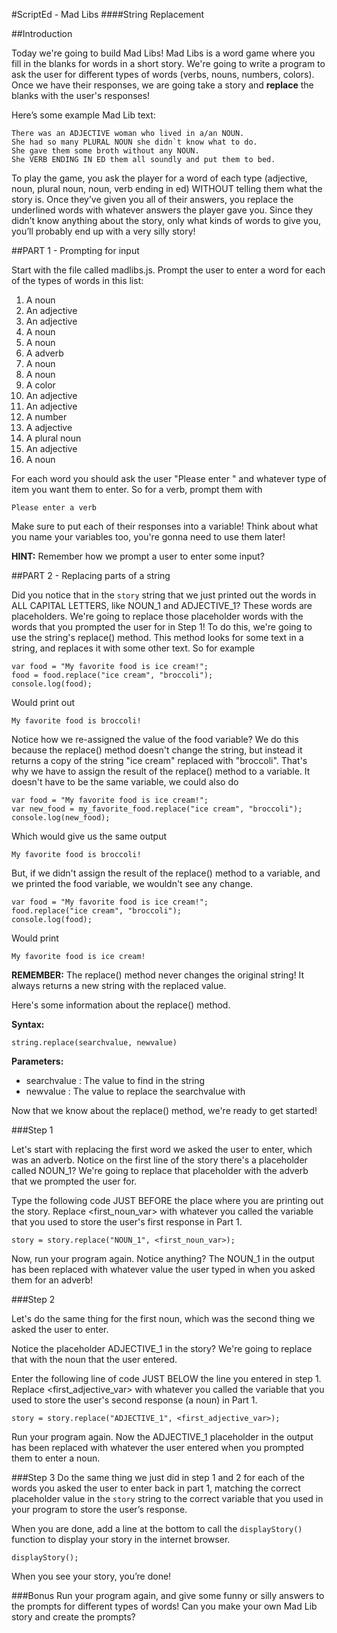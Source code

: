 #ScriptEd - Mad Libs
####String Replacement

##Introduction

Today we're going to build Mad Libs!  Mad Libs is a word game where you fill in the blanks for words in a short story.  We're going to write a program to ask the user for different types of words (verbs, nouns, numbers, colors).  Once we have their responses, we are going take a story and __replace__ the blanks with the user's responses!  

Here’s some example Mad Lib text:

```
There was an ADJECTIVE woman who lived in a/an NOUN.
She had so many PLURAL NOUN she didn`t know what to do.
She gave them some broth without any NOUN.
She VERB ENDING IN ED them all soundly and put them to bed.
```

To play the game, you ask the player for a word of each type (adjective, noun, plural noun, noun, verb ending in ed) WITHOUT telling them what the story is.  Once they’ve given you all of their answers, you replace the underlined words with whatever answers the player gave you.  Since they didn’t know anything about the story, only what kinds of words to give you, you’ll probably end up with a very silly story! 
 

##PART 1 - Prompting for input

Start with the file called madlibs.js.  Prompt the user to enter a word for each of the types of words in this list:

1.	A noun
2.	An adjective
3.	An adjective
4.	A noun
5.	A noun
6.	A adverb
7.	A noun
8.	A noun
9.	A color
10.	An adjective
11.	An adjective
12.	A number
13.	A adjective
14.	A plural noun
15. An adjective
16. A noun



For each word you should ask the user "Please enter " and whatever type of item you want them to enter.  So for a verb, prompt them with 

```
Please enter a verb
```

Make sure to put each of their responses into a variable! Think about what you name your variables too, you're gonna need to use them later!

__HINT:__ Remember how we prompt a user to enter some input? 


##PART 2 - Replacing parts of a string 

Did you notice that in the `story` string that we just printed out the words in ALL CAPITAL LETTERS, like NOUN_1 and ADJECTIVE_1?  These words are placeholders.  We're going to replace those placeholder words with the words that you prompted the user for in Step 1!  To do this, we're going to use the string's replace() method.  This method looks for some text in a string, and replaces it with some other text.  So for example

```
var food = "My favorite food is ice cream!";
food = food.replace("ice cream", "broccoli");
console.log(food);
```
Would print out

```
My favorite food is broccoli!
```

Notice how we re-assigned the value of the food variable?  We do this because the replace() method doesn't change the string, but instead it returns a copy of the string "ice cream" replaced with "broccoli".  That's why we have to assign the result of the replace() method to a variable.  It doesn't have to be the same variable, we could also do

```
var food = "My favorite food is ice cream!";
var new_food = my_favorite_food.replace("ice cream", "broccoli");
console.log(new_food);
```

Which would give us the same output

```
My favorite food is broccoli!
```

But, if we didn't assign the result of the replace() method to a variable, and we printed the food variable, we wouldn't see any change.

```
var food = "My favorite food is ice cream!";
food.replace("ice cream", "broccoli");
console.log(food);
```
Would print 

```
My favorite food is ice cream!
```


__REMEMBER:__ The replace() method never changes the original string!  It always returns a new string with the replaced value.

Here's some information about the replace() method.  

__Syntax:__ 

```
string.replace(searchvalue, newvalue)
```

__Parameters:__

* searchvalue : The value to find in the string
* newvalue    : The value to replace the searchvalue with


Now that we know about the replace() method, we're ready to get started!

###Step 1

Let's start with replacing the first word we asked the user to enter, which was an adverb.  Notice on the first line of the story there's a placeholder called NOUN_1?  We're going to replace that placeholder with the adverb that we prompted the user for. 

Type the following code JUST BEFORE the place where you are printing out the story.  Replace <first_noun_var> with whatever you called the variable that you used to store the user's first response in Part 1.

```
story = story.replace("NOUN_1", <first_noun_var>);
```

Now, run your program again.  Notice anything?  The NOUN_1 in the output has been replaced with whatever value the user typed in when you asked them for an adverb!

###Step 2

Let's do the same thing for the first noun, which was the second thing we asked the user to enter.   

Notice the placeholder ADJECTIVE_1 in the story?  We're going to replace that with the noun that the user entered.  

Enter the following line of code JUST BELOW the line you entered in step 1.  Replace <first_adjective_var> with whatever you called the variable that you used to store the user's second response (a noun) in Part 1.

```
story = story.replace("ADJECTIVE_1", <first_adjective_var>);
```

Run your program again.  Now the ADJECTIVE_1 placeholder in the output has been replaced with whatever the user entered when you prompted them to enter a noun.

###Step 3
Do the same thing we just did in step 1 and 2 for each of the words you asked the user to enter back in part 1,  matching the correct placeholder value in the `story` string to the correct variable that you used in your program to store the user’s response.

When you are done, add a line at the bottom to call the `displayStory()` function to display your story in the internet browser.

```
displayStory();
```

When you see your story, you’re done!

###Bonus
Run your program again, and give some funny or silly answers to the prompts for different types of words! Can you make your own Mad Lib story and create the prompts?
